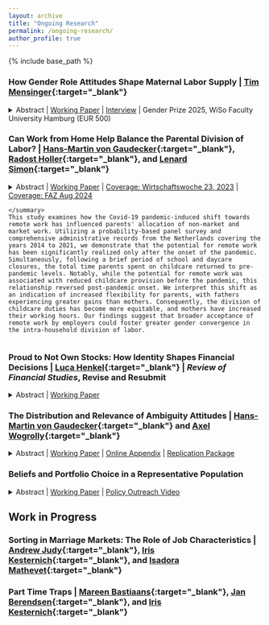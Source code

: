 ```yaml
---
layout: archive
title: "Ongoing Research"
permalink: /ongoing-research/
author_profile: true
---
```


{% include base_path %}
### How Gender Role Attitudes Shape Maternal Labor Supply | [Tim Mensinger](https://tmensinger.com/){:target="\_blank"}

<details>
    <summary>
      Abstract | 
      <a  href="https://christian-pugnaghi-zimpelmann.com/files/zimpelmann_labor_supply_attitudes.pdf" role="button" target="_blank">Working Paper</a> |
      <a  href="https://www.crctr224.de/newsroom/interviews/interview-with-christian-zimpelmann" role="button" target="_blank">Interview</a> | Gender Prize 2025, WiSo Faculty University Hamburg (EUR 500)
      </summary>   
We examine the influence of gender role attitudes, specifically views about the appropriate role of mothers, on post-childbirth employment decisions. German panel data reveals that mothers with traditional attitudes are 15% less likely to work during early motherhood than their egalitarian counterparts. Differences also emerge at the intensive margin and are persistent for at least seven years. Fathers' attitudes also predict maternal labor supply, highlighting joint decision-making within couples. Examining the interaction of attitudes with policies, we find that the introduction of a cash-for-care payment for parents who abstain from using public childcare substantially reduced the labor supply of traditional mothers, whereas egalitarian mothers' labor supply remained unaffected. To examine counterfactual policy changes, we estimate a dynamic model of female labor supply that incorporates human capital accumulation and, as a novel feature, heterogeneity by gender attitudes. Labor supply elasticities are substantially larger for traditional mothers, while a policy facilitating full-time childcare access has a more pronounced effect on egalitarian mothers. Our findings stress that gender role attitudes moderate the impact of policies, which implies that measured average policy effects depend on the distribution of attitudes and, hence, cannot easily be transferred over time or to other countries.
</details>

### Can Work from Home Help Balance the Parental Division of Labor? | [Hans-Martin von Gaudecker](https://www.wiwi.uni-bonn.de/gaudecker){:target="\_blank"}, [Radost Holler](https://sites.google.com/view/radostholler){:target="\_blank"}, and [Lenard Simon](https://www.econ.uni-bonn.de/en/department/team/doctoral-students/lenard-paul-simon){:target="\_blank"}

<details>
    <summary>
      Abstract | 
      <a  href="https://christian-pugnaghi-zimpelmann.com/files/wfh-parental-division-labor.pdf" role="button" target="_blank">Working Paper</a> |
      <a  href="https://newsroom.iza.org/de/press/in-the-media/wie-sich-der-child-care-gap-losen-lasst/" role="button" target="_blank">Coverage: Wirtschaftswoche 23, 2023</a> |
      <a  href="https://www.faz.net/aktuell/karriere-hochschule/maenner-mit-homeoffice-job-uebernehmen-mehr-verantwortung-fuer-ihre-kinder-19939089.html" role="button" target="_blank">Coverage: FAZ Aug 2024</a>

      
      
    </summary>    
    This study examines how the Covid-19 pandemic-induced shift towards remote work has influenced parents' allocation of non-market and market work. Utilizing a probability-based panel survey and comprehensive administrative records from the Netherlands covering the years 2014 to 2021, we demonstrate that the potential for remote work has been significantly realized only after the onset of the pandemic. Simultaneously, following a brief period of school and daycare closures, the total time parents spent on childcare returned to pre-pandemic levels. Notably, while the potential for remote work was associated with reduced childcare provision before the pandemic, this relationship reversed post-pandemic onset. We interpret this shift as an indication of increased flexibility for parents, with fathers experiencing greater gains than mothers. Consequently, the division of childcare duties has become more equitable, and mothers have increased their working hours. Our findings suggest that broader acceptance of remote work by employers could foster greater gender convergence in the intra-household division of labor.
</details>


### Proud to Not Own Stocks: How Identity Shapes Financial Decisions | [Luca Henkel](https://luca-henkel.github.io/){:target="\_blank"} | *Review of Financial Studies*, Revise and Resubmit
<!-- *Review of Financial Studies*, Revise and Resubmit -->
<details>
    <summary>
      Abstract | 
      <a  href="https://luca-henkel.github.io/papers/Stock_Identity_Henkel_Zimpelmann.pdf" role="button" target="_blank">Working Paper</a>
    </summary>    
        This paper introduces a key factor influencing households' decision to invest in the stock market: how people view stockholders. Using surveys we conducted with nearly 8,500 individuals from eleven countries, we document that a large majority of respondents view stockholders negatively -- they are perceived as greedy, gambler-like, and selfish individuals. We then provide experimental evidence that such perceptions of identity-relevant characteristics causally influence decision-making: if people view stockholders more negatively, they are less likely to choose stock-related investments. Furthermore, by linking survey and administrative data, we show that negative perceptions strongly predict households' stock market participation, more so than leading alternative determinants. Our findings provide a novel explanation for the puzzlingly low stock market participation rates around the world, new perspectives on the malleability of financial decision-making, and evidence for the importance of identity in economic decision-making.

</details>

### The Distribution and Relevance of Ambiguity Attitudes | [Hans-Martin von Gaudecker](https://www.wiwi.uni-bonn.de/gaudecker){:target="\_blank"} and [Axel Wogrolly](https://www.linkedin.com/in/axel-wogrolly-1b528696/){:target="\_blank"}

<details>
    <summary>
      Abstract | 
      <a  href="https://www.crctr224.de/research/discussion-papers/archive/dp272" role="button" target="_blank">Working Paper</a> | 
      <a  href="https://www.wiwi.uni-bonn.de/gaudecker/_static/ambiguity-attitudes-online-appendix.pdf" role="button" target="_blank">Online Appendix</a> | 
      <a  href="https://github.com/ChristianZimpelmann/replication-ambig-beliefs" role="button" target="_blank">Replication Package</a>
    </summary>
    This paper analyzes the stability and distribution of ambiguity attitudes using a broad population sample. Using six waves of data, a structural stochastic choice model yields three individual-level parameters: ambiguity aversion, ambiguity-induced insensitivity, and the magnitude of decision errors. These parameters are heterogeneous across individuals, but stable over time and across the domains of financial markets and climate change. We summarize heterogeneity using a discrete classification approach with four types. We label these types as being near ambiguity neutral, ambiguity-averse, ambiguity-seeking, or erratic. Observed characteristics vary between groups in plausible ways. Ambiguity types predict risky asset allocation, even after controlling for covariates.
</details>
  
### Beliefs and Portfolio Choice in a Representative Population

<details>
    <summary>
      Abstract | 
      <a  href="https://www.crctr224.de/en/research-output/discussion-papers/archive/2021/DP258" role="button" target="_blank">Working Paper</a> |
      <a  href="https://lt.org/publication/how-do-households-invest-their-savings" role="button" target="_blank">Policy Outreach Video</a>
    </summary>    
    The amount of risk that households take when investing their savings has long-term consequences for their financial well-being. However, a substantial share of observed heterogeneity in financial risk-taking remains unexplained by factors like risk aversion and wealth levels. This study explores whether subjective beliefs about stock market returns can close this knowledge gap. I make use of a unique data set that comprises incentivized, repeated elicitations of stock market beliefs and high-quality administrative asset data for a probability-based population sample. Households with more optimistic stock market expectations hold more risk in their portfolio, where the effect size is about half of the effect size of risk aversion. Furthermore, changes in expectations over time are related to changes in portfolio risk, which demonstrates that cross-sectional correlations are not driven by a time-invariant third variable. The results suggest that stock market expectations are an important component of portfolio choice. More generally, the study shows that subjective beliefs can be reliably measured in surveys and are related to actual high-stakes decisions.
</details>

## Work in Progress
### Sorting in Marriage Markets: The Role of Job Characteristics | [Andrew Judy](https://www.wiso.uni-hamburg.de/fachbereich-vwl/professuren/kesternich/team/judy-andrew.html){:target="\_blank"}, [Iris Kesternich](https://sites.google.com/site/kesternichiris/home){:target="\_blank"}, and [Isadora Mathevet](https://www.wiso.uni-hamburg.de/fachbereich-vwl/professuren/kesternich/team/mathevet-isadora.html){:target="\_blank"} 

### Part Time Traps | [Mareen Bastiaans](https://sites.google.com/view/mareenbastiaans){:target="\_blank"}, [Jan Berendsen](https://www.wiso.uni-hamburg.de/fachbereich-vwl/professuren/kesternich/team/berendsen-jan.html){:target="\_blank"}, and [Iris Kesternich](https://sites.google.com/site/kesternichiris/home){:target="\_blank"}



<!-- ### Labor Supply Adjustments to a Minimum Pension Scheme | [Teresa Backhaus](https://sites.google.com/view/backhausecon/){:target="\_blank"} and [Hans-Martin von Gaudecker](https://www.wiwi.uni-bonn.de/gaudecker){:target="\_blank"} -->

